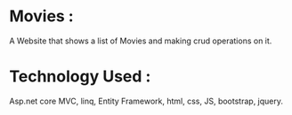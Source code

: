 # Movies :
A Website that shows a list of Movies and making crud operations on it.

# Technology Used :
Asp.net core MVC, linq, Entity Framework, html, css, JS, bootstrap, jquery.
